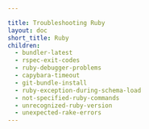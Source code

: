 ```yaml
---

title: Troubleshooting Ruby
layout: doc
short_title: Ruby
children:
  - bundler-latest
  - rspec-exit-codes
  - ruby-debugger-problems
  - capybara-timeout
  - git-bundle-install
  - ruby-exception-during-schema-load
  - not-specified-ruby-commands
  - unrecognized-ruby-version
  - unexpected-rake-errors
---
```

